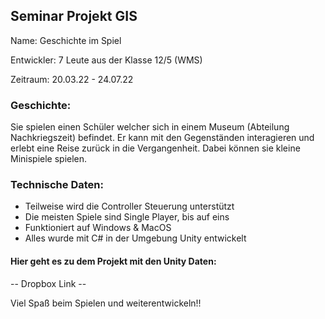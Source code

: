 ## Seminar Projekt GIS

Name: Geschichte im Spiel

Entwickler: 7 Leute aus der Klasse 12/5 (WMS)

Zeitraum: 20.03.22 - 24.07.22

### Geschichte:

Sie spielen einen Schüler welcher sich in einem Museum (Abteilung Nachkriegszeit) befindet. Er kann mit den Gegenständen interagieren und erlebt eine Reise zurück in die Vergangenheit. Dabei können sie kleine Minispiele spielen.

### Technische Daten:

* Teilweise wird die Controller Steuerung unterstützt
* Die meisten Spiele sind Single Player, bis auf eins
* Funktioniert auf Windows & MacOS
* Alles wurde mit C# in der Umgebung Unity entwickelt

#### Hier geht es zu dem Projekt mit den Unity Daten:
-- Dropbox Link --

Viel Spaß beim Spielen und weiterentwickeln!!
